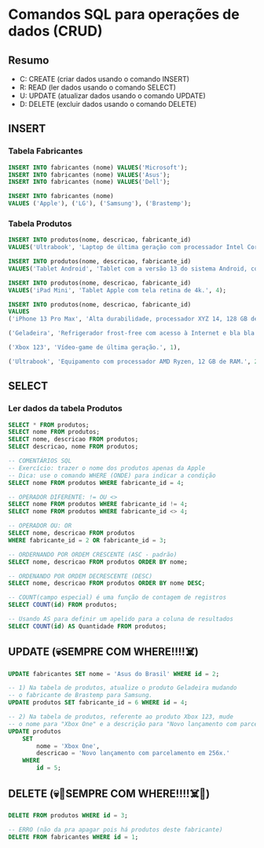 # Comandos SQL para operações de dados (CRUD)

## Resumo 

- C: CREATE (criar dados usando o comando INSERT)
- R: READ (ler dados usando o comando SELECT)
- U: UPDATE (atualizar dados usando o comando UPDATE)
- D: DELETE (excluir dados usando o comando DELETE)

## INSERT

### Tabela Fabricantes

```sql
INSERT INTO fabricantes (nome) VALUES('Microsoft');
INSERT INTO fabricantes (nome) VALUES('Asus');
INSERT INTO fabricantes (nome) VALUES('Dell');

INSERT INTO fabricantes (nome) 
VALUES ('Apple'), ('LG'), ('Samsung'), ('Brastemp');
```

### Tabela Produtos

```sql
INSERT INTO produtos(nome, descricao, fabricante_id)
VALUES('Ultrabook', 'Laptop de última geração com processador Intel Core i9 e memória de 16 GB RAM.', 3);

INSERT INTO produtos(nome, descricao, fabricante_id)
VALUES('Tablet Android', 'Tablet com a versão 13 do sistema Android, com tela de 10 polegadas e 64 GB de armazenamento', 6);

INSERT INTO produtos(nome, descricao, fabricante_id)
VALUES('iPad Mini', 'Tablet Apple com tela retina de 4k.', 4);

INSERT INTO produtos(nome, descricao, fabricante_id)
VALUES
('iPhone 13 Pro Max', 'Alta durabilidade, processador XYZ 14, 128 GB de armazenamento, 6 GB de RAM e caro pra caramba.', 4),

('Geladeira', 'Refrigerador frost-free com acesso à Internet e bla bla bla.', 7),

('Xbox 123', 'Vídeo-game de última geração.', 1),

('Ultrabook', 'Equipamento com processador AMD Ryzen, 12 GB de RAM.', 2);
```

## SELECT

### Ler dados da tabela Produtos

```sql
SELECT * FROM produtos;
SELECT nome FROM produtos;
SELECT nome, descricao FROM produtos;
SELECT descricao, nome FROM produtos;

-- COMENTÁRIOS SQL
-- Exercício: trazer o nome dos produtos apenas da Apple 
-- Dica: use o comando WHERE (ONDE) para indicar a condição
SELECT nome FROM produtos WHERE fabricante_id = 4;

-- OPERADOR DIFERENTE: != OU <> 
SELECT nome FROM produtos WHERE fabricante_id != 4;
SELECT nome FROM produtos WHERE fabricante_id <> 4;

-- OPERADOR OU: OR
SELECT nome, descricao FROM produtos 
WHERE fabricante_id = 2 OR fabricante_id = 3;

-- ORDERNANDO POR ORDEM CRESCENTE (ASC - padrão)
SELECT nome, descricao FROM produtos ORDER BY nome;

-- ORDENANDO POR ORDEM DECRESCENTE (DESC)
SELECT nome, descricao FROM produtos ORDER BY nome DESC;

-- COUNT(campo especial) é uma função de contagem de registros
SELECT COUNT(id) FROM produtos;

-- Usando AS para definir um apelido para a coluna de resultados
SELECT COUNT(id) AS Quantidade FROM produtos;
```

## UPDATE (💀SEMPRE COM WHERE!!!!☠️)

```sql
UPDATE fabricantes SET nome = 'Asus do Brasil' WHERE id = 2;

-- 1) Na tabela de produtos, atualize o produto Geladeira mudando
-- o fabricante de Brastemp para Samsung.
UPDATE produtos SET fabricante_id = 6 WHERE id = 4;

-- 2) Na tabela de produtos, referente ao produto Xbox 123, mude
-- o nome para "Xbox One" e a descrição para "Novo lançamento com parcelamento em 256x."
UPDATE produtos 
    SET 
        nome = 'Xbox One', 
        descricao = 'Novo lançamento com parcelamento em 256x.'
    WHERE
        id = 5;
```

## DELETE (💀👹SEMPRE COM WHERE!!!!☠️👿)

```sql
DELETE FROM produtos WHERE id = 3;

-- ERRO (não da pra apagar pois há produtos deste fabricante)
DELETE FROM fabricantes WHERE id = 1; 
```